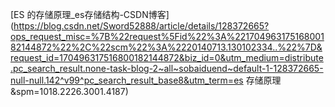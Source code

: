 [ES 的存储原理_es存储结构-CSDN博客](https://blog.csdn.net/Sword52888/article/details/128372665?ops_request_misc=%7B%22request%5Fid%22%3A%22170496317516800182144872%22%2C%22scm%22%3A%2220140713.130102334..%22%7D&request_id=170496317516800182144872&biz_id=0&utm_medium=distribute.pc_search_result.none-task-blog-2~all~sobaiduend~default-1-128372665-null-null.142^v99^pc_search_result_base8&utm_term=es 存储原理&spm=1018.2226.3001.4187)